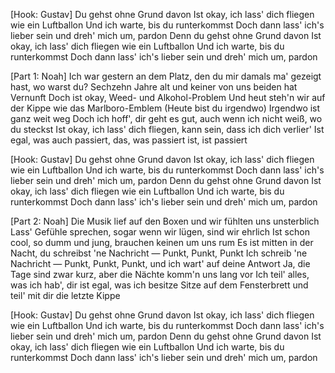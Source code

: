 [Hook: Gustav]
Du gehst ohne Grund davon
Ist okay, ich lass' dich fliegen wie ein Luftballon
Und ich warte, bis du runterkommst
Doch dann lass' ich's lieber sein und dreh' mich um, pardon
Denn du gehst ohne Grund davon
Ist okay, ich lass' dich fliegen wie ein Luftballon
Und ich warte, bis du runterkommst
Doch dann lass' ich's lieber sein und dreh' mich um, pardon

[Part 1: Noah]
Ich war gestern an dem Platz, den du mir damals ma' gezeigt hast, wo warst du?
Sechzehn Jahre alt und keiner von uns beiden hat Vernunft
Doch ist okay, Weed- und Alkohol-Problem
Und heut steh'n wir auf dеr Kippe wie das Marlboro-Emblem
(Hеute bist du irgendwo) Irgendwo ist ganz weit weg
Doch ich hoff', dir geht es gut, auch wenn ich nicht weiß, wo du steckst
Ist okay, ich lass' dich fliegen, kann sein, dass ich dich verlier'
Ist egal, was auch passiert, das, was passiert ist, ist passiert

[Hook: Gustav]
Du gehst ohne Grund davon
Ist okay, ich lass' dich fliegen wie ein Luftballon
Und ich warte, bis du runterkommst
Doch dann lass' ich's lieber sein und dreh' mich um, pardon
Denn du gehst ohne Grund davon
Ist okay, ich lass' dich fliegen wie ein Luftballon
Und ich warte, bis du runterkommst
Doch dann lass' ich's lieber sein und dreh' mich um, pardon

[Part 2: Noah]
Die Musik lief auf den Boxen und wir fühlten uns unsterblich
Lass' Gefühle sprechen, sogar wenn wir lügen, sind wir ehrlich
Ist schon cool, so dumm und jung, brauchen keinen um uns rum
Es ist mitten in der Nacht, du schreibst 'ne Nachricht — Punkt, Punkt, Punkt
Ich schreib 'ne Nachricht — Punkt, Punkt, Punkt, und ich wart' auf deine Antwort
Ja, die Tage sind zwar kurz, aber die Nächte komm'n uns lang vor
Ich teil' alles, was ich hab', dir ist egal, was ich besitze
Sitze auf dem Fensterbrett und teil' mit dir die letzte Kippe

[Hook: Gustav]
Du gehst ohne Grund davon
Ist okay, ich lass' dich fliegen wie ein Luftballon
Und ich warte, bis du runterkommst
Doch dann lass' ich's lieber sein und dreh' mich um, pardon
Denn du gehst ohne Grund davon
Ist okay, ich lass' dich fliegen wie ein Luftballon
Und ich warte, bis du runterkommst
Doch dann lass' ich's lieber sein und dreh' mich um, pardon